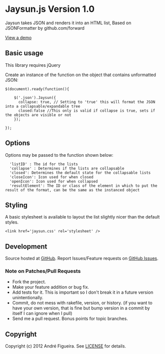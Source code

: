# Jaysun.js Version 1.0

Jaysun takes JSON and renders it into an HTML list, Based on JSONFormatter by github.com/forward

[View a demo](http://www.peartreefigtree.com/static/Jaysun/demo.html)

## Basic usage

This library requires jQuery

Create an instance of the function on the object that contains unformatted JSON:

    $(document).ready(function(){
			
		$('.json').Jaysun({
		  collapse: true, // Setting to 'true' this will format the JSON into a collapsable/expandable tree
		  closed:false //This only is valid if collapse is true, sets if the objects are visible or not
		});
		
	});

## Options

Options may be passed to the function shown below:

      'listID' : The id for the lists
      'collapse' : Determines if the lists are collapsable
      'closed': Determines the default state for the collapsable lists
      'closeIcon': Icon used for when closed
      'openIcon': Icon used for when collapsed
      'resultElement': The ID or class of the element in which to put the result of the format, can be the same as the instanced object

## Styling

A basic stylesheet is available to layout the list slightly nicer than the default styles.

    <link href='jaysun.css' rel='stylesheet' />

## Development

Source hosted at [GitHub](http://github.com/andrefigueira/json-formatter).
Report Issues/Feature requests on [GitHub Issues](http://github.com/andrefigueira/json-formatter/issues).

### Note on Patches/Pull Requests

 * Fork the project.
 * Make your feature addition or bug fix.
 * Add tests for it. This is important so I don't break it in a
   future version unintentionally.
 * Commit, do not mess with rakefile, version, or history.
   (if you want to have your own version, that is fine but bump version in a commit by itself I can ignore when I pull)
 * Send me a pull request. Bonus points for topic branches.

## Copyright

Copyright (c) 2012 André Figueira. See [LICENSE](https://github.com/andrefigueira/json-formatter/blob/master/LICENSE) for details.
